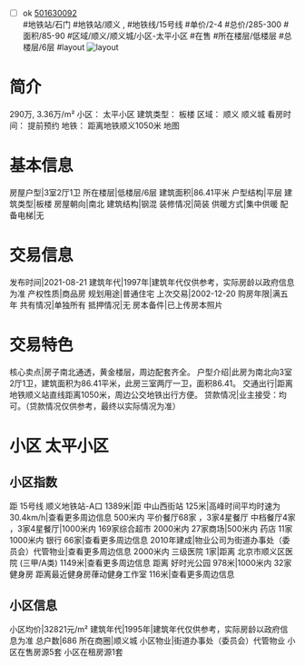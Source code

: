 - [ ] ok [501630092](https://bj.5i5j.com/ershoufang/501630092.html)  
 #地铁站/石门 #地铁站/顺义 ,  #地铁线/15号线
#单价/2-4 #总价/285-300 #面积/85-90   #区域/顺义/顺义城/小区-太平小区 #在售 #所在楼层/低楼层 #总楼层/6层 #layout 
![layout](http://image2a.5i5j.com/bdir/layout/150915.jpg_P5.jpg) 
# 简介 
 290万,  3.36万/m² 
小区： 太平小区
建筑类型： 板楼
区域： 顺义 顺义城
看房时间： 提前预约
地铁： 距离地铁顺义1050米 地图
# 基本信息 
 房屋户型|3室2厅1卫
所在楼层|低楼层/6层
建筑面积|86.41平米
户型结构|平层
建筑类型|板楼
房屋朝向|南北
建筑结构|钢混
装修情况|简装
供暖方式|集中供暖
配备电梯|无
# 交易信息 
 发布时间|2021-08-21
建筑年代|1997年|建筑年代仅供参考，实际房龄以政府信息为准
产权性质|商品房
规划用途|普通住宅
上次交易|2002-12-20
购房年限|满五年
共有情况|单独所有
抵押情况|无
房本备件|已上传房本照片
# 交易特色 
 核心卖点|房子南北通透，黄金楼层，周边配套齐全。
户型介绍|此房为南北向3室2厅1卫，建筑面积为86.41平米，此房三室两厅一卫，面积86.41。
交通出行|距离地铁顺义站直线距离1050米，周边公交地铁出行方便。
贷款情况|业主接受：均可。（贷款情况仅供参考，最终以实际情况为准）
# 小区 太平小区
## 小区指数 
 距 15号线 顺义地铁站-A口 1389米|距 中山西街站 125米|高峰时间平均时速为30.4km/h|查看更多周边信息
500米内 平价餐厅68家 ，3家4星餐厅
中档餐厅4家 ，3家4星餐厅|1000米内 169家综合超市
2000米内 27家商场|500米内 药店 11家
1000米内 银行 66家|查看更多周边信息
2010年建成|物业公司为街道办事处（委员会）代管物业|查看更多周边信息
2000米内 三级医院 1家|距离 北京市顺义区医院 (三甲/A类) 1149米|查看更多周边信息
距离 好时光公园 978米|1000米内 32家 健身房
距离最近健身房葎动健身工作室 116米|查看更多周边信息
## 小区信息 
 小区均价|32821元/m²
建筑年代|1995年|建筑年代仅供参考，实际房龄以政府信息为准
总户数|686
所在商圈|顺义城
小区物业|街道办事处（委员会）代管物业
小区在售房源5套
小区在租房源1套
